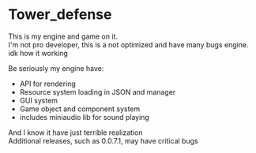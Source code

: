 # Tower_defense
This is my engine and game on it.  
I'm not pro developer, this is a not optimized and have many bugs engine.  
idk how it working  


Be seriously my engine have:   
- API for rendering
- Resource system loading in JSON and manager
- GUI system
- Game object and component system
- includes miniaudio lib for sound playing

And I know it have just terrible realization   
Additional releases, such as 0.0.7.1, may have critical bugs

